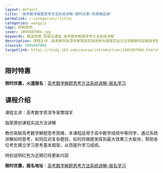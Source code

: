 ```yaml
---
layout: default
title: '高考数学解题思考方法系统讲解-限时优惠-网易精品课'
permalink: /:categories/:title/
categories: wangyi2
tags: 网易提供
cover: 1005687004.jpg
keywords: 精选网课,网易云课堂,高考数学解题思考方法系统讲解
description: 课程主讲：高考数学资深专家樊瑞军独家原创课程实战方法讲解教你突破高考数学解题思考困难，本课程适用于高中数学成绩中等同学，
classid: 1005687004
targetlink: https://study.163.com/course/introduction/1005687004.htm?share=1&shareId=1025206652&utm_campaign=share&utm_medium=iphoneShare&utm_source=&utm_u=1025206652
---
```


## 限时特惠

**限时优惠，火速报名**：[高考数学解题思考方法系统讲解-报名学习](https://study.163.com/course/introduction/1005687004.htm?share=1&shareId=1025206652&utm_campaign=share&utm_medium=iphoneShare&utm_source=&utm_u=1025206652)

## 课程介绍

课程主讲：高考数学资深专家樊瑞军

独家原创课程实战方法讲解

教你突破高考数学解题思考困难，本课程适用于高中数学成绩中等同学，通过系统讲解如何思考，如何应对复杂题目，如何将做题发挥到最大效果三大板块，帮助各位考生建立学习思考基本框架，从而提升学习成绩。

特别说明红色为近期已经更新内容

**限时优惠，报名地址**：[高考数学解题思考方法系统讲解-报名学习](https://study.163.com/course/introduction/1005687004.htm?share=1&shareId=1025206652&utm_campaign=share&utm_medium=iphoneShare&utm_source=&utm_u=1025206652)

